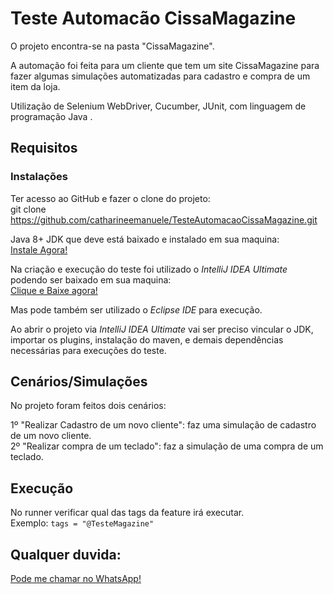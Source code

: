 # Teste Automacão CissaMagazine

O projeto encontra-se na pasta "CissaMagazine".

A automação foi feita para um cliente que tem um site CissaMagazine para fazer algumas simulações automatizadas para cadastro e compra de um item da loja. 

Utilização de Selenium WebDriver, Cucumber, JUnit, com linguagem de programação Java . 

## Requisitos

### Instalações

  Ter acesso ao GitHub e fazer o clone do projeto: <br/> 
     git clone https://github.com/catharineemanuele/TesteAutomacaoCissaMagazine.git

  Java 8+ JDK que deve está baixado e instalado em sua maquina: <br/> 
  <a href="https://www.oracle.com/java/technologies/javase/javase-jdk8-downloads.html">Instale Agora!</a>
   
  Na criação e execução do teste foi utilizado o *IntelliJ IDEA Ultimate* podendo ser baixado em sua maquina:<br/> 
    <a href="https://www.jetbrains.com/pt-br/idea/download/#section=windows">Clique e Baixe agora!</a>
    
  Mas pode também ser utilizado o *Eclipse IDE* para execução. </p>

  Ao abrir o projeto via *IntelliJ IDEA Ultimate* vai ser preciso vincular o JDK, importar os plugins, instalação do maven, e demais 
  dependências necessárias para execuções do teste.
  

## Cenários/Simulações

No projeto foram feitos dois cenários:

1º "Realizar Cadastro de um novo cliente": faz uma simulação de cadastro de um novo cliente. <br/> 
2º "Realizar compra de um teclado": faz a simulação de uma compra de um teclado. 

## Execução

 No runner verificar qual das tags da feature irá executar. <br/> 
 Exemplo: `tags = "@TesteMagazine"`</p>
 
 
 ## Qualquer duvida: 
 <a href="http://wa.me/558185187533">Pode me chamar no WhatsApp!</a> 
